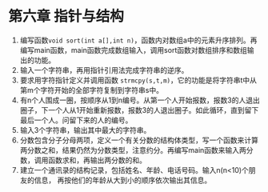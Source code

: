 # 第六章 指针与结构
1. 编写函数`void sort(int a[],int n)`，函数内对数组a中的元素升序排列。再编写main函数，main函数完成数组输入，调用sort函数对数组排序和数组输出的功能。
2. 输入一个字符串，再用指针引用法完成字符串的逆序。
3. 要求用字符指针定义并调用函数 `strmcpy(s,t,m)`，它的功能是将字符串t中从第m个字符开始的全部字符复制到字符串s中。
4. 有n个人围成一圈，按顺序从1到n编号。从第一个人开始报数，报数3的人退出圈子，下一个人从1开始重新报数，报数3的人退出圈子。如此循环，直到留下最后一个人。问留下来的人的编号。
5. 输入3个字符串，输出其中最大的字符串。
6. 分数包含分子分母两项，定义一个有关分数的结构体类型，写一个函数来计算两分数之和，结果仍然为分数类型，注意约分。再编写main函数来输入两分数，调用函数求和，再输出两分数的和。
7. 建立一个通讯录的结构记录，包括姓名、年龄、电话号码。输入n(n<10)个朋友的信息， 再按他们的年龄从大到小的顺序依次输出其信息。
